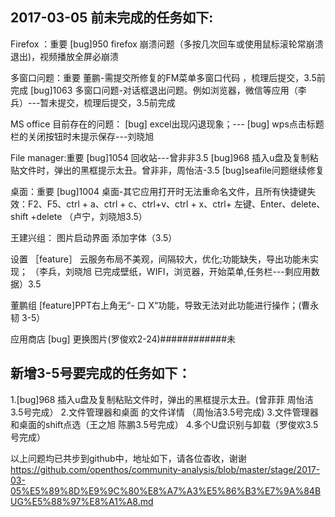 ## 2017-03-05 前未完成的任务如下:
Firefox ：重要
    [bug]950 firefox 崩溃问题（多按几次回车或使用鼠标滚轮常崩溃退出)，视频播放全屏必崩溃

多窗口问题：重要
    董鹏-需提交所修复的FM菜单多窗口代码  ，梳理后提交，3.5前完成
    [bug]1063 多窗口问题-对话框退出问题。例如浏览器，微信等应用（李兵）---暂未提交，梳理后提交，3.5前完成

MS office 目前存在的问题：
    [bug] excel出现闪退现象；---
    [bug] wps点击标题栏的关闭按钮时未提示保存---刘晓旭

File manager:重要
    [bug]1054 回收站---曾非非3.5
    [bug]968 插入u盘及复制粘贴文件时，弹出的黑框提示太丑。曾非非，周怡洁-3.5
    [bug]seafile问题继续修复

桌面：重要
    [bug]1004 桌面-其它应用打开时无法重命名文件，且所有快捷键失效：F2、F5、ctrl + a、ctrl + c、ctrl+v、ctrl + x、ctrl+ 左键、Enter、delete、shift +delete （卢宁，刘晓旭3.5）

王建兴组：
    图片启动界面
    添加字体（3.5）

设置
    ［feature］ 云服务布局不美观，间隔较大，优化;功能缺失，导出功能未实现； （李兵，刘晓旭 已完成壁纸，WIFI，浏览器，开始菜单,任务栏---剩应用数据）3.5

董鹏组
    [feature]PPT右上角无“- 口 X“功能，导致无法对此功能进行操作；(曹永韧 3-5）

应用商店
    [bug] 更换图片(罗俊欢2-24)############未


## 新增3-5号要完成的任务如下：
1.[bug]968 插入u盘及复制粘贴文件时，弹出的黑框提示太丑。(曾菲菲 周怡洁 3.5号完成）
2.文件管理器和桌面 的文件详情 （周怡洁3.5号完成)
3.文件管理器和桌面的shift点选（王之旭 陈鹏3.5号完成）
4.多个U盘识别与卸载（罗俊欢3.5号完成）

以上问题均已共步到github中，地址如下，请各位杳收，谢谢
https://github.com/openthos/community-analysis/blob/master/stage/2017-03-05%E5%89%8D%E9%9C%80%E8%A7%A3%E5%86%B3%E7%9A%84BUG%E5%88%97%E8%A1%A8.md
